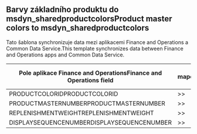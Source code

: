 ## <a name="product-master-colors-to-msdyn_sharedproductcolors"></a><span data-ttu-id="a661c-101">Barvy základního produktu do msdyn_sharedproductcolors</span><span class="sxs-lookup"><span data-stu-id="a661c-101">Product master colors to msdyn_sharedproductcolors</span></span>

<span data-ttu-id="a661c-102">Tato šablona synchronizuje data mezi aplikacemi Finance and Operations a Common Data Service.</span><span class="sxs-lookup"><span data-stu-id="a661c-102">This template synchronizes data between Finance and Operations apps and Common Data Service.</span></span>

<span data-ttu-id="a661c-103">Pole aplikace Finance and Operations</span><span class="sxs-lookup"><span data-stu-id="a661c-103">Finance and Operations field</span></span> | <span data-ttu-id="a661c-104">Typ mapování</span><span class="sxs-lookup"><span data-stu-id="a661c-104">Map type</span></span> | <span data-ttu-id="a661c-105">Jiné pole Dynamics 365</span><span class="sxs-lookup"><span data-stu-id="a661c-105">Other Dynamics 365 field</span></span> | <span data-ttu-id="a661c-106">Výchozí hodnota</span><span class="sxs-lookup"><span data-stu-id="a661c-106">Default value</span></span>
---|---|---|---
<span data-ttu-id="a661c-107">PRODUCTCOLORID</span><span class="sxs-lookup"><span data-stu-id="a661c-107">PRODUCTCOLORID</span></span> | >> | <span data-ttu-id="a661c-108">msdyn_productcolor.msdyn_productcolorname</span><span class="sxs-lookup"><span data-stu-id="a661c-108">msdyn_productcolor.msdyn_productcolorname</span></span> | 
<span data-ttu-id="a661c-109">PRODUCTMASTERNUMBER</span><span class="sxs-lookup"><span data-stu-id="a661c-109">PRODUCTMASTERNUMBER</span></span> | >> | <span data-ttu-id="a661c-110">msdyn_globalproduct.msdyn_productnumber</span><span class="sxs-lookup"><span data-stu-id="a661c-110">msdyn_globalproduct.msdyn_productnumber</span></span> | 
<span data-ttu-id="a661c-111">REPLENISHMENTWEIGHT</span><span class="sxs-lookup"><span data-stu-id="a661c-111">REPLENISHMENTWEIGHT</span></span> | >> | <span data-ttu-id="a661c-112">msdyn_replenishmentweight</span><span class="sxs-lookup"><span data-stu-id="a661c-112">msdyn_replenishmentweight</span></span> | 
<span data-ttu-id="a661c-113">DISPLAYSEQUENCENUMBER</span><span class="sxs-lookup"><span data-stu-id="a661c-113">DISPLAYSEQUENCENUMBER</span></span> | >> | <span data-ttu-id="a661c-114">msdyn_displaysequencenumber</span><span class="sxs-lookup"><span data-stu-id="a661c-114">msdyn_displaysequencenumber</span></span> | 
